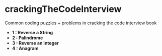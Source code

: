 # crackingTheCodeInterview

Common coding puzzles + problems in cracking the code interview book 

* **1 :  Reverse a String**
* **2 :  Palindrome**
* **3 :  Reverse an integer**
* **4 :  Anagram**
